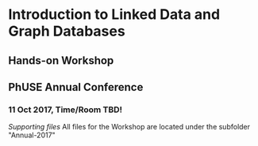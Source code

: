 # Introduction to Linked Data and Graph Databases
## Hands-on Workshop
## PhUSE Annual Conference
### 11 Oct 2017, Time/Room TBD!

*Supporting files*
All files for the Workshop are located under the subfolder "Annual-2017"

 


